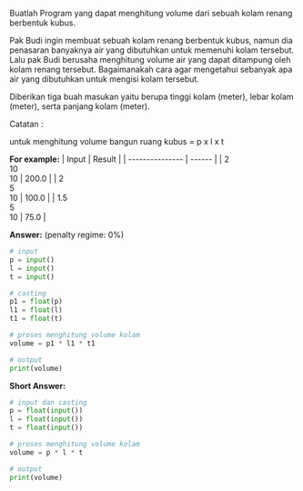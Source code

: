Buatlah Program yang dapat menghitung volume dari sebuah kolam renang berbentuk kubus.

Pak Budi ingin membuat sebuah kolam renang berbentuk kubus, namun dia penasaran banyaknya air yang dibutuhkan untuk memenuhi kolam tersebut. Lalu pak Budi berusaha menghitung volume air yang dapat ditampung oleh kolam renang tersebut. Bagaimanakah cara agar mengetahui sebanyak apa air yang dibutuhkan untuk mengisi kolam tersebut. 

Diberikan tiga buah masukan yaitu berupa tinggi kolam (meter), lebar kolam (meter), serta panjang kolam (meter).

Catatan : 

untuk menghitung volume bangun ruang kubus = p x l x t

**For example:**
|      Input      | Result |
| --------------- | ------ |
|  2<br>10<br>10  | 200.0  |
|  2<br>5<br>10   | 100.0  |
|  1.5<br>5<br>10 | 75.0   |

**Answer:** (penalty regime: 0%)

```python
# input
p = input()
l = input()
t = input()

# casting
p1 = float(p)
l1 = float(l)
t1 = float(t)

# proses menghitung volume kolam
volume = p1 * l1 * t1

# output
print(volume)
```

**Short Answer:**

```python
# input dan casting
p = float(input())
l = float(input())
t = float(input())

# proses menghitung volume kolam
volume = p * l * t

# output
print(volume)
```
